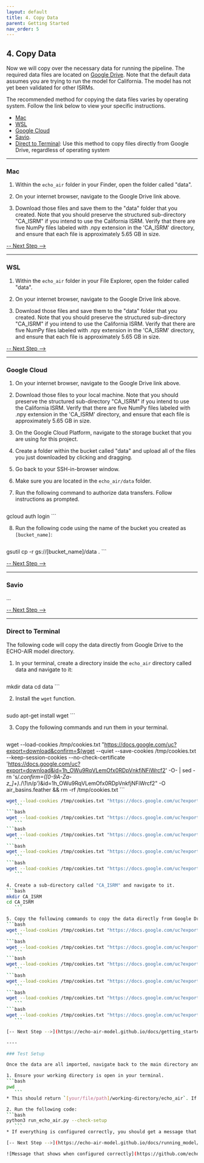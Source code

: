 ```yaml
---
layout: default
title: 4. Copy Data
parent: Getting Started
nav_order: 5
---
```


## 4. Copy Data

Now we will copy over the necessary data for running the pipeline. The required data files are located on [Google Drive](https://drive.google.com/drive/folders/14j-yB43YgZgPSPvhjxjdEbhLe6tR0SEc?usp=share_link). Note that the default data assumes you are trying to run the model for California. The model has not yet been validated for other ISRMs. 

The recommended method for copying the data files varies by operating system. Follow the link below to view your specific instructions.

* [Mac](https://echo-air-model.github.io/docs/getting_started/copy_data.html#mac)
* [WSL](https://echo-air-model.github.io/docs/getting_started/copy_data.html#wsl)
* [Google Cloud](https://echo-air-model.github.io/docs/getting_started/copy_data.html#google-cloud)
* [Savio](https://echo-air-model.github.io/docs/getting_started/copy_data.html#savio). 
* [Direct to Terminal](https://echo-air-model.github.io/docs/getting_started/copy_data.html#direct-to-terminal): Use this method to copy files directly from Google Drive, regardless of operating system

----

### Mac

1. Within the `echo_air` folder in your Finder, open the folder called "data".

2. On your internet browser, navigate to the Google Drive link above.

3. Download those files and save them to the "data" folder that you created. Note that you should preserve the structured sub-directory "CA_ISRM" if you intend to use the California ISRM. Verify that there are five NumPy files labeled with .npy extension in the 'CA_ISRM' directory, and ensure that each file is approximately 5.65 GB in size.

[-- Next Step -->](https://echo-air-model.github.io/docs/getting_started/copy_data.html#test-setup)

----

### WSL

1. Within the `echo_air` folder in your File Explorer, open the folder called "data".

2. On your internet browser, navigate to the Google Drive link above.

3. Download those files and save them to the "data" folder that you created. Note that you should preserve the structured sub-directory "CA_ISRM" if you intend to use the California ISRM. Verify that there are five NumPy files labeled with .npy extension in the 'CA_ISRM' directory, and ensure that each file is approximately 5.65 GB in size.

[-- Next Step -->](https://echo-air-model.github.io/docs/getting_started/copy_data.html#test-setup)

----

### Google Cloud

1. On your internet browser, navigate to the Google Drive link above.

2. Download those files to your local machine. Note that you should preserve the structured sub-directory "CA_ISRM" if you intend to use the California ISRM. Verify that there are five NumPy files labeled with .npy extension in the 'CA_ISRM' directory, and ensure that each file is approximately 5.65 GB in size.

3. On the Google Cloud Platform, navigate to the storage bucket that you are using for this project. 

4. Create a folder within the bucket called "data" and upload all of the files you just downloaded by clicking and dragging.

5. Go back to your SSH-in-browser window.

6. Make sure you are located in the `echo_air/data` folder.

7. Run the following command to authorize data transfers. Follow instructions as prompted.
   ```bash
gcloud auth login
      ```

8. Run the following code using the name of the bucket you created as `[bucket_name]`:
   ```bash
gsutil cp -r gs://[bucket_name]/data .
      ```

[-- Next Step -->](https://echo-air-model.github.io/docs/getting_started/copy_data.html#test-setup)

----

### Savio

...

[-- Next Step -->](https://echo-air-model.github.io/docs/getting_started/copy_data.html#test-setup)

----

### Direct to Terminal

The following code will copy the data directly from Google Drive to the ECHO-AIR model directory.

1. In your terminal, create a directory inside the `echo_air` directory called data and navigate to it:
   ```bash
mkdir data
cd data
      ```

2. Install the `wget` function.
   ```bash
sudo apt-get install wget
      ```

3. Copy the following commands and run them in your terminal.
   ```bash
wget --load-cookies /tmp/cookies.txt "https://docs.google.com/uc?export=download&confirm=$(wget --quiet --save-cookies /tmp/cookies.txt --keep-session-cookies --no-check-certificate 'https://docs.google.com/uc?export=download&id=1h_OWu9RqVLemOfx0RDpVnkfjNFiWrcf2' -O- | sed -rn 's/.*confirm=([0-9A-Za-z_]+).*/\1\n/p')&id=1h_OWu9RqVLemOfx0RDpVnkfjNFiWrcf2" -O air_basins.feather && rm -rf /tmp/cookies.txt
      ```
   ```bash
wget --load-cookies /tmp/cookies.txt "https://docs.google.com/uc?export=download&confirm=$(wget --quiet --save-cookies /tmp/cookies.txt --keep-session-cookies --no-check-certificate 'https://docs.google.com/uc?export=download&id=10cvQhV3nirdz1A1KXnBYPDCtPAMr8QbZ' -O- | sed -rn 's/.*confirm=([0-9A-Za-z_]+).*/\1\n/p')&id=10cvQhV3nirdz1A1KXnBYPDCtPAMr8QbZ" -O air_districts.feather && rm -rf /tmp/cookies.txt
      ```
   ```bash
wget --load-cookies /tmp/cookies.txt "https://docs.google.com/uc?export=download&confirm=$(wget --quiet --save-cookies /tmp/cookies.txt --keep-session-cookies --no-check-certificate 'https://docs.google.com/uc?export=download&id=1DvFp3vLiAMto8xng_5ku4VuNgAtbFcEr' -O- | sed -rn 's/.*confirm=([0-9A-Za-z_]+).*/\1\n/p')&id=1DvFp3vLiAMto8xng_5ku4VuNgAtbFcEr" -O benmap_incidence.feather && rm -rf /tmp/cookies.txt
      ```
   ```bash
wget --load-cookies /tmp/cookies.txt "https://docs.google.com/uc?export=download&confirm=$(wget --quiet --save-cookies /tmp/cookies.txt --keep-session-cookies --no-check-certificate 'https://docs.google.com/uc?export=download&id=1GAKWWPhCj8_pFp5EofwGpL3aYuWThlWa' -O- | sed -rn 's/.*confirm=([0-9A-Za-z_]+).*/\1\n/p')&id=1GAKWWPhCj8_pFp5EofwGpL3aYuWThlWa" -O ca_border.feather && rm -rf /tmp/cookies.txt
      ```
   ```bash
wget --load-cookies /tmp/cookies.txt "https://docs.google.com/uc?export=download&confirm=$(wget --quiet --save-cookies /tmp/cookies.txt --keep-session-cookies --no-check-certificate 'https://docs.google.com/uc?export=download&id=1EinqyQgvIxKGZdJeNktkv-2AilycIscH' -O- | sed -rn 's/.*confirm=([0-9A-Za-z_]+).*/\1\n/p')&id=1EinqyQgvIxKGZdJeNktkv-2AilycIscH" -O ca2010.feather && rm -rf /tmp/cookies.txt
      ```
   ```bash
wget --load-cookies /tmp/cookies.txt "https://docs.google.com/uc?export=download&confirm=$(wget --quiet --save-cookies /tmp/cookies.txt --keep-session-cookies --no-check-certificate 'https://docs.google.com/uc?export=download&id=1nBgU1BIVdVhFhlzoMJNpCCLOpLfFXMr9' -O- | sed -rn 's/.*confirm=([0-9A-Za-z_]+).*/\1\n/p')&id=1nBgU1BIVdVhFhlzoMJNpCCLOpLfFXMr9" -O counties.feather && rm -rf /tmp/cookies.txt
      ```

4. Create a sub-directory called "CA_ISRM" and navigate to it.
   ```bash
mkdir CA_ISRM
cd CA_ISRM
      ```

5. Copy the following commands to copy the data directly from Google Drive. Note: these may take a few minutes each, as these are very large files.
   ```bash
wget --load-cookies /tmp/cookies.txt "https://docs.google.com/uc?export=download&confirm=$(wget --quiet --save-cookies /tmp/cookies.txt --keep-session-cookies --no-check-certificate 'https://docs.google.com/uc?export=download&id=1O2okLpnFWot6sAK92g11xDAMCMRGvPHF' -O- | sed -rn 's/.*confirm=([0-9A-Za-z_]+).*/\1\n/p')&id=1O2okLpnFWot6sAK92g11xDAMCMRGvPHF" -O isrm_geo.feather && rm -rf /tmp/cookies.txt
      ```
   ```bash
wget --load-cookies /tmp/cookies.txt "https://docs.google.com/uc?export=download&confirm=$(wget --quiet --save-cookies /tmp/cookies.txt --keep-session-cookies --no-check-certificate 'https://docs.google.com/uc?export=download&id=1LtsAbvUm6uXpfcqehFbK-65FvCnTR0wl' -O- | sed -rn 's/.*confirm=([0-9A-Za-z_]+).*/\1\n/p')&id=1LtsAbvUm6uXpfcqehFbK-65FvCnTR0wl" -O ISRM_NH3.npy && rm -rf /tmp/cookies.txt
      ```
   ```bash
wget --load-cookies /tmp/cookies.txt "https://docs.google.com/uc?export=download&confirm=$(wget --quiet --save-cookies /tmp/cookies.txt --keep-session-cookies --no-check-certificate 'https://docs.google.com/uc?export=download&id=1y__OvvXnzYQHjcQWgwX3a6_-8gvbjUPr' -O- | sed -rn 's/.*confirm=([0-9A-Za-z_]+).*/\1\n/p')&id=1y__OvvXnzYQHjcQWgwX3a6_-8gvbjUPr" -O ISRM_NOX.npy && rm -rf /tmp/cookies.txt
      ```
   ```bash
wget --load-cookies /tmp/cookies.txt "https://docs.google.com/uc?export=download&confirm=$(wget --quiet --save-cookies /tmp/cookies.txt --keep-session-cookies --no-check-certificate 'https://docs.google.com/uc?export=download&id=1O6GPVjLuTnJUmdWM2lt3p4w9UCoRBiB3' -O- | sed -rn 's/.*confirm=([0-9A-Za-z_]+).*/\1\n/p')&id=1O6GPVjLuTnJUmdWM2lt3p4w9UCoRBiB3" -O ISRM_PM25.npy && rm -rf /tmp/cookies.txt
      ```
   ```bash
wget --load-cookies /tmp/cookies.txt "https://docs.google.com/uc?export=download&confirm=$(wget --quiet --save-cookies /tmp/cookies.txt --keep-session-cookies --no-check-certificate 'https://docs.google.com/uc?export=download&id=1NkWjYPaB7JJMGzUKckG_LI1UWeZaEZza' -O- | sed -rn 's/.*confirm=([0-9A-Za-z_]+).*/\1\n/p')&id=1NkWjYPaB7JJMGzUKckG_LI1UWeZaEZza" -O ISRM_SOX.npy && rm -rf /tmp/cookies.txt
      ```
   ```bash
wget --load-cookies /tmp/cookies.txt "https://docs.google.com/uc?export=download&confirm=$(wget --quiet --save-cookies /tmp/cookies.txt --keep-session-cookies --no-check-certificate 'https://docs.google.com/uc?export=download&id=1_owK9FszVIgQ2QICfLRCjIraJCf_hmb2' -O- | sed -rn 's/.*confirm=([0-9A-Za-z_]+).*/\1\n/p')&id=1_owK9FszVIgQ2QICfLRCjIraJCf_hmb2" -O ISRM_VOC.npy && rm -rf /tmp/cookies.txt
      ```

[-- Next Step -->](https://echo-air-model.github.io/docs/getting_started/copy_data.html#test-setup)

----

### Test Setup

Once the data are all imported, navigate back to the main directory and run the `--check-setup` function.

1. Ensure your working directory is open in your terminal.
   ```bash
pwd
      ```
   * This should return `[your/file/path]/working-directory/echo_air`. If it does not, use `cd` to navigate up and down to get there.

2. Run the following code:
   ```bash
python3 run_echo_air.py --check-setup
      ```
   * If everything is configured correctly, you should get a message that says so.

[-- Next Step -->](https://echo-air-model.github.io/docs/running_model/running_model.html)

![Message that shows when configured correctly](https://github.com/echo-air-model/echo-air-model.github.io/blob/main/assets/getting_started/mac_os/copy_data_test_setup.png?raw=true)



